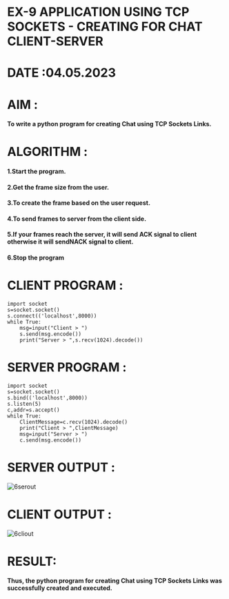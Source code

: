 # EX-9 APPLICATION USING TCP SOCKETS - CREATING FOR CHAT CLIENT-SERVER
# DATE :04.05.2023
# AIM :
#### To write a python program for creating Chat using TCP Sockets Links.
# ALGORITHM :
#### 1.Start the program.
#### 2.Get the frame size from the user.
#### 3.To create the frame based on the user request.
#### 4.To send frames to server from the client side.
#### 5.If your frames reach the server, it will send ACK signal to client otherwise it will sendNACK signal to client.
#### 6.Stop the program
# CLIENT PROGRAM :
```PY
import socket
s=socket.socket()
s.connect(('localhost',8000))
while True:
    msg=input("Client > ")
    s.send(msg.encode())
    print("Server > ",s.recv(1024).decode())
```
# SERVER PROGRAM :
```PY
import socket
s=socket.socket()
s.bind(('localhost',8000))
s.listen(5)
c,addr=s.accept()
while True:
    ClientMessage=c.recv(1024).decode()
    print("Client > ",ClientMessage)
    msg=input("Server > ")
    c.send(msg.encode())
```
# SERVER OUTPUT :
![6serout](https://github.com/MOHAMEDROSHAN5/EX-9/assets/121704588/29615e1b-fbbb-4e91-8506-4f76bfc5690b)
# CLIENT OUTPUT : 
![6cliout](https://github.com/MOHAMEDROSHAN5/EX-9/assets/121704588/f04e4e64-0b01-4c49-9408-3c472500af01)
# RESULT:
#### Thus, the python program for creating Chat using TCP Sockets Links was successfully created and executed.
